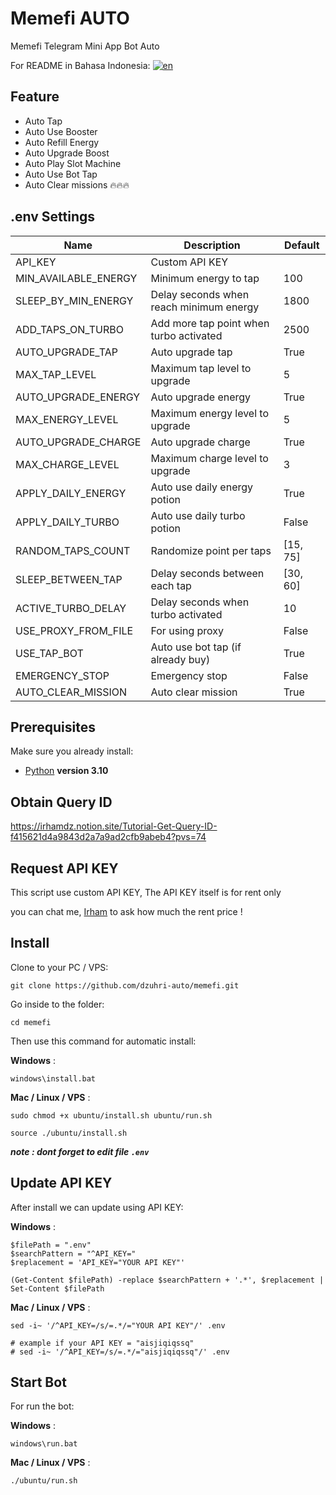# Memefi AUTO

Memefi Telegram Mini App Bot Auto

For README in Bahasa Indonesia: [![en](https://img.shields.io/badge/README-id-red.svg)](https://github.com/dzuhri-auto/memefi/blob/master/README.id.md)

## Feature

- Auto Tap
- Auto Use Booster
- Auto Refill Energy
- Auto Upgrade Boost
- Auto Play Slot Machine
- Auto Use Bot Tap
- Auto Clear missions 🔥🔥🔥

## .env Settings

| Name                 | Description                             | Default  |
| -------------------- | --------------------------------------- | -------- |
| API_KEY              | Custom API KEY                          |          |
| MIN_AVAILABLE_ENERGY | Minimum energy to tap                   | 100      |
| SLEEP_BY_MIN_ENERGY  | Delay seconds when reach minimum energy | 1800     |
| ADD_TAPS_ON_TURBO    | Add more tap point when turbo activated | 2500     |
| AUTO_UPGRADE_TAP     | Auto upgrade tap                        | True     |
| MAX_TAP_LEVEL        | Maximum tap level to upgrade            | 5        |
| AUTO_UPGRADE_ENERGY  | Auto upgrade energy                     | True     |
| MAX_ENERGY_LEVEL     | Maximum energy level to upgrade         | 5        |
| AUTO_UPGRADE_CHARGE  | Auto upgrade charge                     | True     |
| MAX_CHARGE_LEVEL     | Maximum charge level to upgrade         | 3        |
| APPLY_DAILY_ENERGY   | Auto use daily energy potion            | True     |
| APPLY_DAILY_TURBO    | Auto use daily turbo potion             | False    |
| RANDOM_TAPS_COUNT    | Randomize point per taps                | [15, 75] |
| SLEEP_BETWEEN_TAP    | Delay seconds between each tap          | [30, 60] |
| ACTIVE_TURBO_DELAY   | Delay seconds when turbo activated      | 10       |
| USE_PROXY_FROM_FILE  | For using proxy                         | False    |
| USE_TAP_BOT          | Auto use bot tap (if already buy)       | True     |
| EMERGENCY_STOP       | Emergency stop                          | False    |
| AUTO_CLEAR_MISSION   | Auto clear mission                      | True     |

## Prerequisites

Make sure you already install:

- [Python](https://www.python.org/downloads/release/python-31012/) **version 3.10**

## Obtain Query ID

<https://irhamdz.notion.site/Tutorial-Get-Query-ID-f415621d4a9843d2a7a9ad2cfb9abeb4?pvs=74>

## Request API KEY

This script use custom API KEY, The API KEY itself is for rent only

you can chat me, [Irham](https://t.me/irhamdz) to ask how much the rent price !

## Install

Clone to your PC / VPS:

```shell
git clone https://github.com/dzuhri-auto/memefi.git
```

Go inside to the folder:

```shell
cd memefi
```

Then use this command for automatic install:

**Windows** :

```shell
windows\install.bat
```

**Mac / Linux / VPS** :

```shell
sudo chmod +x ubuntu/install.sh ubuntu/run.sh
```

```shell
source ./ubuntu/install.sh
```

***note : dont forget to edit file `.env`***

## Update API KEY

After install we can update using API KEY:

**Windows** :

```shell
$filePath = ".env"
$searchPattern = "^API_KEY="
$replacement = 'API_KEY="YOUR API KEY"'

(Get-Content $filePath) -replace $searchPattern + '.*', $replacement | Set-Content $filePath
```

**Mac / Linux / VPS** :

```shell
sed -i~ '/^API_KEY=/s/=.*/="YOUR API KEY"/' .env

# example if your API KEY = "aisjiqiqssq"
# sed -i~ '/^API_KEY=/s/=.*/="aisjiqiqssq"/' .env
```

## Start Bot

For run the bot:

**Windows** :

```shell
windows\run.bat
```

**Mac / Linux / VPS** :

```shell
./ubuntu/run.sh
```
